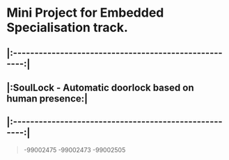 # Mini Project for Embedded Specialisation track.
## |:-----------------------------------------------------:|
## |:SoulLock - Automatic doorlock based on human presence:|
## |:-----------------------------------------------------:|
> -99002475
> -99002473
> -99002505
